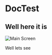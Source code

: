 # DocTest

## Well here it is
![Main Screen](/../master/docs/image/trunk_player_main.png?raw=true "Main Page")

Well lets see

